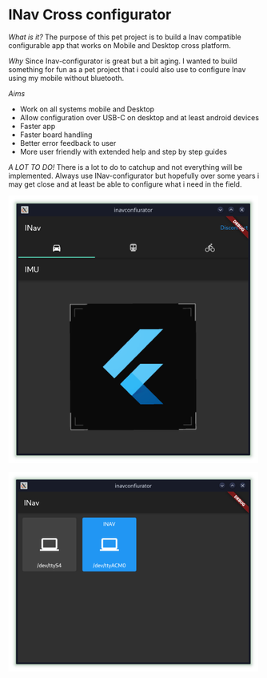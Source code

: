# INav Cross configurator

*What is it?*
The purpose of this pet project is to build a Inav compatible configurable app
that works on Mobile and Desktop cross platform.

*Why*
Since Inav-configurator is great but a bit aging. I wanted to build something for fun as a pet project that i could also use to configure Inav using my mobile without bluetooth.

*Aims*
* Work on all systems mobile and Desktop
* Allow configuration over USB-C on desktop and at least android devices
* Faster app
* Faster board handling
* Better error feedback to user
* More user friendly with extended help and step by step guides


*A LOT TO DO!*
There is a lot to do to catchup and not everything will be implemented. Always use INav-configurator but hopefully over some years i may get close
and at least be able to configure what i need in the field.

![alt](https://github.com/elgansayer/inav-cross-configurator/blob/main/media/model.png)


![alt](https://github.com/elgansayer/inav-cross-configurator/blob/main/media/front.png)
